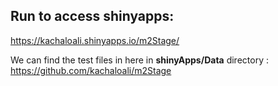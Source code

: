 ## Run to access shinyapps:

https://kachaloali.shinyapps.io/m2Stage/

We can find the test files in here in __shinyApps/Data__ directory : https://github.com/kachaloali/m2Stage


